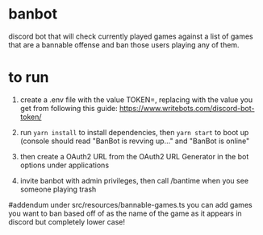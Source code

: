 # banbot
discord bot that will check currently played games against a list of games that are a bannable offense and ban those users playing any of them.

# to run
1. create a .env file with the value TOKEN=<token>, replacing <token> with the value you get from following this guide: https://www.writebots.com/discord-bot-token/

2. run `yarn install` to install dependencies, then `yarn start` to boot up (console should read "BanBot is revving up..." and "BanBot is online"

3. then create a OAuth2 URL from the OAuth2 URL Generator in the bot options under applications

4. invite banbot with admin privileges, then call /bantime when you see someone playing trash

#addendum
under src/resources/bannable-games.ts you can add games you want to ban based off of as the name of the game as it appears in discord but completely lower case!
